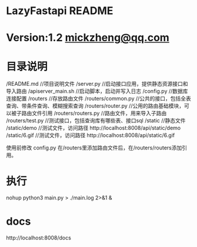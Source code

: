 # LazyFastapi README
# Version:1.2 mickzheng@qq.com

# 目录说明
/README.md           //项目说明文件
/server.py           //启动接口应用，提供静态资源接口和导入路由
/apiserver_main.sh   //启动脚本，启动并写入日志
/config.py           //数据库连接配置
/routers             //存放路由文件
/routers/common.py   //公共的接口，包括全表查询、带条件查询、模糊搜索查询
/routers/router.py   //公用的路由基础模块，可以被子路由文件引用
/routers/routers.py  //路由文件，用来导入子路由
/routers/test.py     //测试接口，包括查询库有哪些表、接口sql
/static              //静态文件
/static/demo         //测试文件，访问路径  http://localhost:8008/api/static/demo
/static/6.gif        //测试文件，访问路径  http://localhost:8008/api/static/6.gif

使用前修改 config.py
在/routers里添加路由文件后，在/routers/routers添加引用。

# 执行
nohup python3 main.py > ./main.log 2>&1 &

# docs
http://localhost:8008/docs
